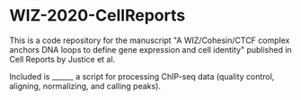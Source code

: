 # WIZ-2020-CellReports
This is a code repository for the manuscript "A WIZ/Cohesin/CTCF complex anchors DNA loops to define gene expression and cell identity" published in Cell Reports by Justice et al. 

Included is ______ a script for processing ChIP-seq data (quality control, aligning, normalizing, and calling peaks). 
